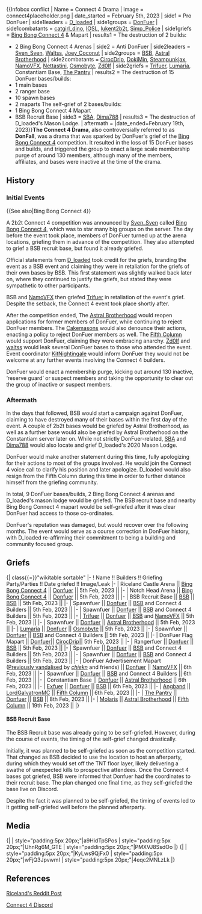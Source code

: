 {{Infobox conflict
| Name = Connect 4 Drama
| image = connect4placeholder.png
| date_started = February 5th, 2023
| side1 = Pro DonFuer
| side1leaders = [D_loaded](https://2b2t.miraheze.org/wiki/D_loaded)
| side1groups = [DonFuer](https://2b2t.miraheze.org/wiki/DonFuer)
| side1combatants = [catgirl_dino](https://2b2t.miraheze.org/wiki/catgirl_dino), [IOSL](https://2b2t.miraheze.org/wiki/IOSL), [lukent2b2t](https://2b2t.miraheze.org/wiki/lukent2b2t), [Simp_Police](https://2b2t.miraheze.org/wiki/Simp_Police)
| side1griefs = [Bing Bong Connect 4](https://2b2t.miraheze.org/wiki/Bing_Bong_Connect_4) & Mapart
| results1 = The destruction of 2 builds:
* 2 Bing Bong Connect 4 Arenas
| side2 = Anti DonFuer
| side2leaders = [Sven_Sven](https://2b2t.miraheze.org/wiki/Sven_Sven), [Waltss](https://2b2t.miraheze.org/wiki/Waltss), [Joey_Coconut](https://2b2t.miraheze.org/wiki/Joey_Coconut)
| side2groups = [BSB](https://2b2t.miraheze.org/wiki/BSB), [Astral Brotherhood](https://2b2t.miraheze.org/wiki/Astral_Brotherhood)
| side2combatants = [CirocDrip](https://2b2t.miraheze.org/wiki/CirocDrip), [DokiMin](https://2b2t.miraheze.org/wiki/DokiMin), [Steampunkjax](https://2b2t.miraheze.org/wiki/Steampunkjax), [NamoVFX](https://2b2t.miraheze.org/wiki/NamoVFX), [Nettastini](https://2b2t.miraheze.org/wiki/Nettastini), [Osmobyte](https://2b2t.miraheze.org/wiki/Osmobyte), [Zd0lf](https://2b2t.miraheze.org/wiki/Zd0lf)
| side2griefs = [Trifuer](https://2b2t.miraheze.org/wiki/Trifuer), [Lumaria](https://2b2t.miraheze.org/wiki/Lumaria), Constantiam Base, [The Pantry](https://2b2t.miraheze.org/wiki/The_Pantry)
| results2 = The destruction of 15 DonFuer bases/builds:
* 1 main bases
* 2 ranger base
* 10 spawn bases
* 2 maparts
The self-grief of 2 bases/builds:
* 1 Bing Bong Connect 4 Mapart
* BSB Recruit Base
| side3 = [SBA](https://2b2t.miraheze.org/wiki/SBA), [Dima788](https://2b2t.miraheze.org/wiki/Dima788)
| results3 = The destruction of D_loaded's Mason Lodge.
| aftermath =
|date_ended=February 19th, 2023}}**The Connect 4 Drama**, also controversially referred to as **DonFall**, was a drama that was sparked by DonFuer's grief of the [Bing Bong Connect 4](https://2b2t.miraheze.org/wiki/Bing_Bong_Connect_4) competition. It resulted in the loss of 15 DonFuer bases and builds, and triggered the group to enact a large scale membership purge of around 130 members, although many of the members, affiliates, and bases were inactive at the time of the drama.

## History
### Initial Events
{{See also|Bing Bong Connect 4}}

A 2b2t Connect 4 competition was announced by [Sven_Sven](https://2b2t.miraheze.org/wiki/Sven_Sven) called [Bing Bong Connect 4](https://2b2t.miraheze.org/wiki/Bing_Bong_Connect_4), which was to star many big groups on the server. The day before the event took place, members of DonFuer turned up at the arena locations, griefing them in advance of the competition. They also attempted to grief a BSB recruit base, but found it already griefed.

Official statements from [D_loaded](https://2b2t.miraheze.org/wiki/D_loaded) took credit for the griefs, branding the event as a BSB event and claiming they were in retaliation for the griefs of their own bases by BSB. This first statement was slightly walked back later on, where they continued to justify the griefs, but stated they were sympathetic to other participants.

BSB and [NamoVFX](https://2b2t.miraheze.org/wiki/NamoVFX) then griefed [Trifuer](https://2b2t.miraheze.org/wiki/Trifuer) in retaliation of the event's grief. Despite the setback, the Connect 4 event took place shortly after.

After the competition ended, The [Astral Brotherhood](https://2b2t.miraheze.org/wiki/Astral_Brotherhood) would reopen applications for former members of DonFuer, while continuing to reject DonFuer members. The [Cakemasons](https://2b2t.miraheze.org/wiki/Cakemasons) would also denounce their actions, enacting a policy to reject DonFuer members as well. The [Fifth Column](https://2b2t.miraheze.org/wiki/Fifth_Column) would support DonFuer, claiming they were embracing anarchy. [Zd0lf](https://2b2t.miraheze.org/wiki/Zd0lf) and [waltss](https://2b2t.miraheze.org/wiki/waltss) would leak several DonFuer bases to those who attended the event. Event coordinator [KitNightingale](https://2b2t.miraheze.org/wiki/KitNightingale) would inform DonFuer they would not be welcome at any further events involving the Connect 4 builders.

DonFuer would enact a membership purge, kicking out around 130 inactive, ‘reserve guard’ or suspect members and taking the opportunity to clear out the group of inactive or suspect members.

### Aftermath
In the days that followed, BSB would start a campaign against DonFuer, claiming to have destroyed many of their bases within the first day of the event. A couple of 2b2t bases would be griefed by Astral Brotherhood, as well as a further base would also be griefed by Astral Brotherhood on the Constantiam server later on. While not strictly DonFuer-related, [SBA](https://2b2t.miraheze.org/wiki/SBA) and [Dima788](https://2b2t.miraheze.org/wiki/Dima788) would also locate and grief D_loaded's 2020 Mason Lodge.

DonFuer would make another statement during this time, fully apologizing for their actions to most of the groups involved. He would join the Connect 4 voice call to clarify his position and later apologize. D_loaded would also resign from the Fifth Column during this time in order to further distance himself from the griefing community.

In total, 9 DonFuer bases/builds, 2 Bing Bong Connect 4 arenas and D_loaded's mason lodge would be griefed. The BSB recruit base and nearby Bing Bong Connect 4 mapart would be self-griefed after it was clear DonFuer had access to those co-ordinates.

DonFuer's reputation was damaged, but would recover over the following months. The event would serve as a course correction in DonFuer history, with D_loaded re-affirming their commitment to being a building and community focused group.

## Griefs
{| class{{=}}"wikitable sortable"
|-
! Name !! Builders !! Griefing Party/Parties !! Date griefed !! Image/Leak
|-
| Riceland Castle Arena || [Bing Bong Connect 4](https://2b2t.miraheze.org/wiki/Bing_Bong_Connect_4) || [Donfuer](https://2b2t.miraheze.org/wiki/Donfuer) || 5th Feb, 2023 ||
|-
| Notch Head Arena || [Bing Bong Connect 4](https://2b2t.miraheze.org/wiki/Bing_Bong_Connect_4) || [Donfuer](https://2b2t.miraheze.org/wiki/Donfuer) || 5th Feb, 2023 ||
|-
| BSB Recruit Base || [BSB](https://2b2t.miraheze.org/wiki/BSB) || [BSB](https://2b2t.miraheze.org/wiki/BSB) || 5th Feb, 2023 ||
|-
| Spawnfuer || [Donfuer](https://2b2t.miraheze.org/wiki/Donfuer) || [BSB](https://2b2t.miraheze.org/wiki/BSB) and Connect 4 Builders || 5th Feb, 2023 ||
|-
| Spawnfuer || [Donfuer](https://2b2t.miraheze.org/wiki/Donfuer) || [BSB](https://2b2t.miraheze.org/wiki/BSB) and Connect 4 Builders || 5th Feb, 2023 ||
|-
| [Trifuer](https://2b2t.miraheze.org/wiki/Trifuer) || [Donfuer](https://2b2t.miraheze.org/wiki/Donfuer) ||  [BSB](https://2b2t.miraheze.org/wiki/BSB) and [NamoVFX](https://2b2t.miraheze.org/wiki/NamoVFX) || 5th Feb, 2023 ||
|-
| Spawnfuer || [Donfuer](https://2b2t.miraheze.org/wiki/Donfuer) ||  [Astral Brotherhood](https://2b2t.miraheze.org/wiki/Astral_Brotherhood) || 5th Feb, 2023 ||
|-
| [Lumaria](https://2b2t.miraheze.org/wiki/Lumaria) || [Donfuer](https://2b2t.miraheze.org/wiki/Donfuer) ||  [Osmobyte](https://2b2t.miraheze.org/wiki/Osmobyte) || 5th Feb, 2023 ||
|-
| Spawnfuer || [Donfuer](https://2b2t.miraheze.org/wiki/Donfuer) || [BSB](https://2b2t.miraheze.org/wiki/BSB) and Connect 4 Builders || 5th Feb, 2023 ||
|-
| DonFuer Flag Mapart || [Donfuer](https://2b2t.miraheze.org/wiki/Donfuer)||  [CirocDrip](https://2b2t.miraheze.org/wiki/CirocDrip)|| 5th Feb, 2023 ||
|-
| Rangerfuer || [Donfuer](https://2b2t.miraheze.org/wiki/Donfuer) ||  [BSB](https://2b2t.miraheze.org/wiki/BSB) || 5th Feb, 2023 ||
|-
| Spawnfuer || [Donfuer](https://2b2t.miraheze.org/wiki/Donfuer) || [BSB](https://2b2t.miraheze.org/wiki/BSB) and Connect 4 Builders || 5th Feb, 2023 ||
|-
| Spawnfuer || [Donfuer](https://2b2t.miraheze.org/wiki/Donfuer) || [BSB](https://2b2t.miraheze.org/wiki/BSB) and Connect 4 Builders || 5th Feb, 2023 ||
|-
| DonFuer Advertisement Mapart<br />([Previously vandalised](https://www.youtube.com/watch?v=g7KwIJkv2HA) by [_chiekn_](https://2b2t.miraheze.org/wiki/_chiekn_) and friends) || [Donfuer](https://2b2t.miraheze.org/wiki/Donfuer) ||  [NamoVFX](https://2b2t.miraheze.org/wiki/NamoVFX) || 6th Feb, 2023 ||
|-
| Spawnfuer || [Donfuer](https://2b2t.miraheze.org/wiki/Donfuer) ||  [BSB](https://2b2t.miraheze.org/wiki/BSB) and Connect 4 Builders || 6th Feb, 2023 ||
|-
| Constantiam Base || [Donfuer](https://2b2t.miraheze.org/wiki/Donfuer) ||  [Astral Brotherhood](https://2b2t.miraheze.org/wiki/Astral_Brotherhood) || 6th Feb, 2023 ||
|-
| [Exfuer](https://2b2t.miraheze.org/wiki/Exfuer) || [Donfuer](https://2b2t.miraheze.org/wiki/Donfuer) ||  [BSB](https://2b2t.miraheze.org/wiki/BSB) || 6th Feb, 2023 ||
|-
| [Angband](https://2b2t.miraheze.org/wiki/Angband) || [LordGalvatronMC](https://2b2t.miraheze.org/wiki/LordGalvatronMC) ||  [Fifth Column](https://2b2t.miraheze.org/wiki/Fifth_Column) || 6th Feb, 2023 ||
|-
| [The Pantry](https://2b2t.miraheze.org/wiki/The_Pantry) || [Donfuer](https://2b2t.miraheze.org/wiki/Donfuer) ||  [BSB](https://2b2t.miraheze.org/wiki/BSB) || 8th Feb, 2023 ||
|-
| [Molaris](https://2b2t.miraheze.org/wiki/Molaris) || [Astral Brotherhood](https://2b2t.miraheze.org/wiki/Astral_Brotherhood) ||  [Fifth Column](https://2b2t.miraheze.org/wiki/Fifth_Column) || 19th Feb, 2023 ||
|}

#### BSB Recruit Base
The BSB Recruit base was already going to be self-griefed. However, during the course of events, the timing of the self-grief changed drastically.

Initially, it was planned to be self-griefed as soon as the competition started. That changed as BSB decided to use the location to host an afterparty, during which they would set off the TNT floor layer, likely delivering a swathe of unexpected kills to prospective attendees. Once the Connect 4 bases got griefed, BSB were informed that Donfuer had the coordinates to their recruit base. The plan changed one final time, as they self-griefed the base live on Discord.

Despite the fact it was planned to be self-griefed, the timing of events led to it getting self-griefed well before the planned afterparty.

## Media
{|
| style="padding:5px 20px;"|<youtube width="300" height="180">a9HidTpSPos</youtube>
| style="padding:5px 20px;"|<youtube width="300" height="180">UhnRg6M_GTE</youtube>
| style="padding:5px 20px;"|<youtube width="300" height="180">PMXVJ8SsdOo</youtube>
|}
{|
| style="padding:5px 20px;"|<youtube width="300" height="180">KyLws9QjFx0</youtube>
| style="padding:5px 20px;"|<youtube width="300" height="180">wFjQ3JpvwmI</youtube>
| style="padding:5px 20px;"|<youtube width="300" height="180">4eqc2MNLzLk</youtube>
|}
## References
[Riceland's Reddit Post](https://www.reddit.com/r/2b2t/comments/111oq1m/surtsey_and_the_crown_jewel_planned_arenas_for/)

[Connect 4 Discord](https://discord.gg/meTjCJ2Qv4)